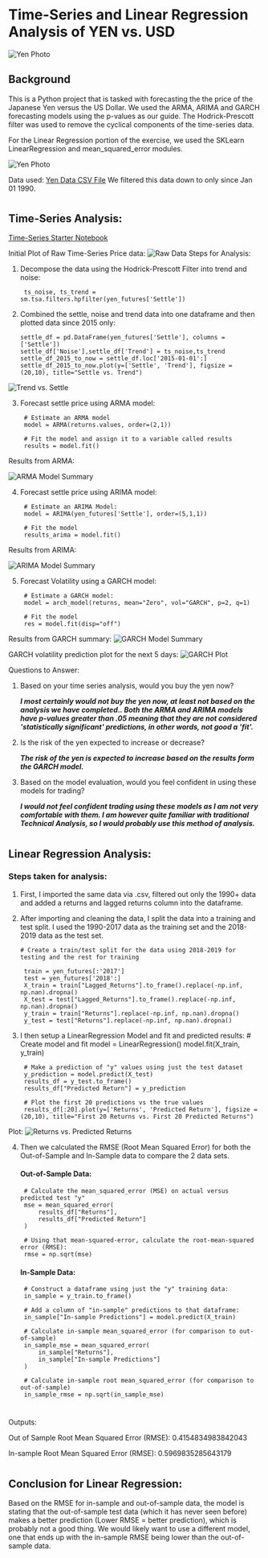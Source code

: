 # Time-Series and Linear Regression Analysis of YEN vs. USD
![Yen Photo](Images/unit-10-readme-photo.png)

## Background
This is a Python project that is tasked with forecasting the the price of the Japanese Yen versus the US Dollar. We used the ARMA, ARIMA and GARCH forecasting models using the p-values as our guide. The Hodrick-Prescott filter was used to remove the cyclical components of the time-series data. 

For the Linear Regression portion of the exercise, we used the SKLearn LinearRegression and mean_squared_error modules.

![Yen Photo](Images/usd_yen.jpg)

Data used:
[Yen Data CSV File](Starter_Code/yen.csv) We filtered this data down to only since Jan 01 1990.

#

## Time-Series Analysis:
[Time-Series Starter Notebook](Starter_Code/time_series_analysis.ipynb)

Initial Plot of Raw Time-Series Price data:
![Raw Data](Images/raw_data_plot.png)
Steps for Analysis:
1. Decompose the data using the Hodrick-Prescott Filter into trend and noise:   

        ts_noise, ts_trend = sm.tsa.filters.hpfilter(yen_futures['Settle'])
2.  Combined the settle, noise and trend data into one dataframe and then plotted data since 2015 only:

        settle_df = pd.DataFrame(yen_futures['Settle'], columns = ['Settle'])
        settle_df['Noise'],settle_df['Trend'] = ts_noise,ts_trend
        settle_df_2015_to_now = settle_df.loc['2015-01-01':]
        settle_df_2015_to_now.plot(y=['Settle', 'Trend'], figsize = (20,10), title="Settle vs. Trend")

![Trend vs. Settle](Images/settle_vs_trend.png)

3. Forecast settle price using ARMA model:

        # Estimate an ARMA model
        model = ARMA(returns.values, order=(2,1))

        # Fit the model and assign it to a variable called results
        results = model.fit()

Results from ARMA:

![ARMA Model Summary](Images/ARMA_summary.png)

4. Forecast settle price using ARIMA model:

        # Estimate an ARIMA Model:
        model = ARIMA(yen_futures['Settle'], order=(5,1,1))

        # Fit the model
        results_arima = model.fit()

Results from ARIMA:

![ARIMA Model Summary](Images/ARIMA_summary.png)

5. Forecast Volatility using a GARCH model:

        # Estimate a GARCH model:
        model = arch_model(returns, mean="Zero", vol="GARCH", p=2, q=1)

        # Fit the model
        res = model.fit(disp="off")

Results from GARCH summary:
![GARCH Model Summary](Images/GARCH_summary.png)

GARCH volatility prediction plot for the next 5 days:
![GARCH Plot](Images/forecasted_volatility.png)

Questions to Answer:
1. Based on your time series analysis, would you buy the yen now?

    ***I most certainly would not buy the yen now, at least not based on the analysis we have completed.. Both the ARMA and ARIMA models have p-values greater than .05 meaning that they are not considered 'statistically significant' predictions, in other words, not good a 'fit'.***

2. Is the risk of the yen expected to increase or decrease?
    
    ***The risk of the yen is expected to increase based on the results form the GARCH model.***

3. Based on the model evaluation, would you feel confident in using these models for trading?

    ***I would not feel confident trading using these models as I am not very comfortable with them. I am however quite familiar with traditional Technical Analysis, so I would probably use this method of analysis.***

#

## Linear Regression Analysis:

### Steps taken for analysis:

1. First, I imported the same data via .csv, filtered out only the 1990+ data and added a returns and lagged returns column into the dataframe.  
2. After importing and cleaning the data, I split the data into a training and test split. I used the 1990-2017 data as the training set and the 2018-2019 data as the test set.

       # Create a train/test split for the data using 2018-2019 for testing and the rest for training
       
        train = yen_futures[:'2017']
        test = yen_futures['2018':] 
        X_train = train["Lagged_Returns"].to_frame().replace(-np.inf, np.nan).dropna()
        X_test = test["Lagged_Returns"].to_frame().replace(-np.inf, np.nan).dropna()
        y_train = train["Returns"].replace(-np.inf, np.nan).dropna()
        y_test = test["Returns"].replace(-np.inf, np.nan).dropna()


3. I then setup a LinearRegression Model and fit and predicted results:
        # Create model and fit
        model = LinearRegression()
        model.fit(X_train, y_train)     
        
        # Make a prediction of "y" values using just the test dataset
        y_prediction = model.predict(X_test)
        results_df = y_test.to_frame()
        results_df["Predicted Return"] = y_prediction

        # Plot the first 20 predictions vs the true values
        results_df[:20].plot(y=['Returns', 'Predicted Return'], figsize = (20,10), title="First 20 Returns vs. First 20 Predicted Returns")  

Plot:
![Returns vs. Predicted Returns](Images/linear_regression_returns_vs_predicted_returns.png)

4. Then we calculated the RMSE (Root Mean Squared Error) for both the Out-of-Sample and In-Sample data to compare the 2 data sets.
    #### Out-of-Sample Data:
        # Calculate the mean_squared_error (MSE) on actual versus predicted test "y" 
        mse = mean_squared_error(
            results_df["Returns"],
            results_df["Predicted Return"]
        )

        # Using that mean-squared-error, calculate the root-mean-squared error (RMSE):
        rmse = np.sqrt(mse)
    #### In-Sample Data:
    
        # Construct a dataframe using just the "y" training data:
        in_sample = y_train.to_frame()

        # Add a column of "in-sample" predictions to that dataframe:  
        in_sample["In-sample Predictions"] = model.predict(X_train)

        # Calculate in-sample mean_squared_error (for comparison to out-of-sample)
        in_sample_mse = mean_squared_error(
            in_sample["Returns"],
            in_sample["In-sample Predictions"]
        )

        # Calculate in-sample root mean_squared_error (for comparison to out-of-sample)
        in_sample_rmse = np.sqrt(in_sample_mse) 

# 

Outputs:

Out of Sample Root Mean Squared Error (RMSE): 0.4154834983842043

In-sample Root Mean Squared Error (RMSE): 0.5969835285643179

# 

## Conclusion for Linear Regression:
Based on the RMSE for in-sample and out-of-sample data, the model is stating that the out-of-sample test data (which it has never seen before) makes a better prediction (Lower RMSE = better prediction), which is probably not a good thing. We would likely want to use a different model, one that ends up with the in-sample RMSE being lower than the out-of-sample data.